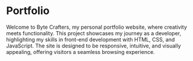 # Portfolio
Welcome to Byte Crafters, my personal portfolio website, where creativity meets functionality. This project showcases my journey as a developer, highlighting my skills in front-end development with HTML, CSS, and JavaScript. The site is designed to be responsive, intuitive, and visually appealing, offering visitors a seamless browsing experience.

